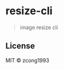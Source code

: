 # resize-cli
<!--
[![Go Report Card](https://goreportcard.com/badge/github.com/zcong1993/resize-cli)](https://goreportcard.com/report/github.com/zcong1993/resize-cli)
-->

> image resize cli

## License

MIT &copy; zcong1993
